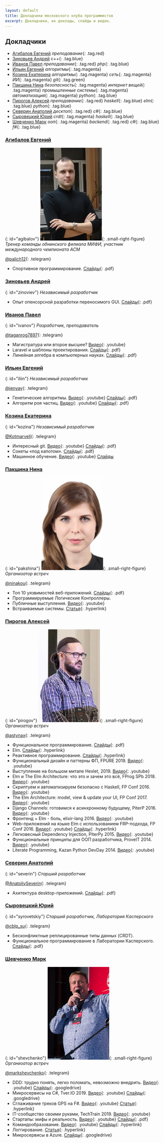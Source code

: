 ```yaml
---
layout: default
title: Докладчики московского клуба программистов
excerpt: Докладчики, их доклады, слайды и видео.
---
```


## Докладчики
* [Агибалов Евгений](#agibalov) *преподавание*{: .tag.red}
* [Зиновьев Андрей](#zinoviev) *c++*{: .tag.blue}
* [Иванов Павел](#ivanov) *преподавание*{: .tag.red} *php*{: .tag.blue}
* [Ильин Евгений](#iliin) *алгоритмы*{: .tag.magenta}
* [Козина Екатерина](#kozina) *алгоритмы*{: .tag.magenta} *сеть*{: .tag.magenta} *ИИ*{: .tag.magenta} *git*{: .tag.green}
* [Пакшина Нина](#pakshina) *безопасность*{: .tag.magenta} *интернет вещей*{: .tag.magenta} *промышленные системы*{: .tag.magenta} *автоматизация*{: .tag.magenta} *python*{: .tag.blue}
* [Пирогов Алексей](#pirogov) *преподавание*{: .tag.red} *haskell*{: .tag.blue} *elm*{: .tag.blue} *python*{: .tag.blue}
* [Северин Анатолий](#severin) *десктоп*{: .tag.red} *c#*{: .tag.blue}
* [Сыровецкий Юрий](#syrovetskiy) *crdt*{: .tag.magenta} *haskell*{: .tag.blue}
* [Шевченко Марк](#shevchenko) *ооп*{: .tag.magenta} *backend*{: .tag.red} *c#*{: .tag.blue} *f#*{: .tag.blue}


### [Агибалов Евгений](#agibalov)
{: id="agibalov"}
![Агибалов Евгений](/assets/img/speakers/agibalov.jpg){: .small-right-figure}
*Тренер команды обнинского филиала МИФИ, участник международного чемпионата ACM*

[@palich12](tg://resolve?domain=palich12){: .telegram}

* Спортивное программирование. [Слайды](/downloads/acm.pdf){: .pdf}


### [Зиновьев Андрей](#zinoviev)
{: id="zinoviev"}
*Независимый разработчик*

* Опыт опенсорсной разработки переносимого GUI. [Слайды](/downloads/compy.pdf){: .pdf}


### [Иванов Павел](#ivanov)
{: id="ivanov"}
*Разработчик, преподаватель*

[@taganrog7897](tg://resolve?domain=taganrog7897){: .telegram}

* Магистратура или второе высшее? [Видео](https://youtu.be/_9ANSi31ZHc){: .youtube}
* Laravel и шаблоны проектирования. [Слайды](/downloads/laravel-php-patterns.pdf){: .pdf}
* Линейная алгебра в компьютерных науках. [Слайды](/downloads/la-in-cs.pdf){: .pdf}


### [Ильин Евгений](#ivanov)
{: id="iliin"}
*Независимый разработчик*

[@jenyay](tg://resolve?domain=jenyay){: .telegram}

* Генетические алгоритмы. [Видео](https://youtu.be/89Wk0kNnbJQ){: .youtube} [Слайды](/downloads/genetic-algorithms.pdf){: .pdf}
* Алгоритм роя частиц. [Видео](https://youtembed/57YBBIwnkQU"){: .youtube} [Слайды](/downloads/particle-swarm.pdf){: .pdf}


### [Козина Екатерина](#kozina)
{: id="kozina"}
*Независимый разработчик*

[@Kotmarvell](tg://resolve?domain=Kotmarvell){: .telegram}

* Интересный git. [Видео](https://youtu.be/GrPkMhZ_C9w){: .youtube} [Слайды](/downloads/advanced-git.pdf){: .pdf}
* Сокеты «под капотом». [Слайды](/downloads/sockets-under-bonnet.pdf){: .pdf}
* Машинное обучение. [Видео](https://youtu.be/pgwnDcKua_M){: .youtube} [Слайды](/downloads/machine-learning.pdf)


### [Пакшина Нина](#pakshina)
{: id="pakshina"}
![Пакшина Нина](/assets/img/speakers/pakshina.jpg){: .small-right-figure}
*Организатор встреч*

[@ninakou](tg://resolve?domain=ninakou){: .telegram}

* Топ 10 уязвимостей веб-приложений. [Слайды](/downloads/owasp.pdf){: .pdf} 
* Программируемые Логические Контроллеры.
* Публичные выступления. [Видео](https://youtu.be/IEcxTJ_gja8){: .youtube}
* Встраиваемые системы. [Статья](https://habr.com/post/358340/){: .hyperlink}


### [Пирогов Алексей](#pirogov)
{: id="pirogov"}
![Пирогов Алексей](/assets/img/speakers/pirogov.jpg){: .small-right-figure}
*Организатор встреч*

[@astynax](tg://resolve?domain=astynax){: .telegram}

* Функциональное программирование. [Слайды](https://box.kaspersky.com/d/40f9231d6dfe4f789d31/files/?p=/%D0%90%D0%BB%D0%B5%D0%BA%D1%81%D0%B5%D0%B9%20%D0%9F%D0%B8%D1%80%D0%BE%D0%B3%D0%BE%D0%B2%20-%20%D0%A4%D1%83%D0%BD%D0%BA%D1%86%D0%B8%D0%BE%D0%BD%D0%B0%D0%BB%D1%8C%D0%BD%D0%BE%D0%B5_%D0%BF%D1%80%D0%BE%D0%B3%D1%80%D0%B0%D0%BC%D0%BC%D0%B8%D1%80%D0%BE%D0%B2%D0%B0%D0%BD%D0%B8%D0%B5.pdf){: .pdf}
* Elm. [Слайды](https://astynax.github.io/slides/elm-wtf.html){: .hyperlink}
* Реактивное программирование. [Слайды](https://astynax.github.io/slides/reactive){: .hyperlink}
* Функциональный дизайн и паттерны ФП, FPURE 2019. [Видео](https://youtu.be/kR4mCDIHrac){: .youtube}
* Выступление на большом митапе Hexlet, 2019. [Видео](https://youtu.be/DEKkNdISPNo){: .youtube}
* Elm и The Elm Architecture: что это и зачем это всё, FProg SPb 2018. [Видео](https://youtu.be/Vs-gFdHr3e0){: .youtube}
* Скриптуем и автоматизируем безопасно с Haskell, FP Conf 2016. [Видео](https://youtu.be/WWz1VE94bAM){: .youtube}
* The Elm Architecture: model, view & update your UI, FP Conf 2017. [Видео](https://youtu.be/iHIQEyYSY9M){: .youtube}
* Django Channels: готовимся к асинхронному будущему, PiterP 2016. [Видео](https://youtu.be/9QwQpCqiUWo){: .youtube}
* Фронтенд + Elm - боль, elixir-lang 2016. [Видео](https://youtu.be/puJxekQ7aQk){: .youtube}
* Web-приложений на языке Elm с использованием FRP-подхода, FP Conf 2016. [Видео](https://youtu.be/ZD0GcCAopc4){: .youtube} [Слайды](https://astynax.me/about-elm/slides.html){: .hyperlink}
* Легковесный Dependency Injection, PiterPy 2015. [Видео](https://youtu.be/RD64LE16FGc){: .youtube}
* Функциональные принципы для ООП разработчика, ProveIT 2014. [Видео](https://youtu.be/3OVJ4Rzt6qo){: .youtube}
* Literate Programming, Kazan Python DevDay 2014. [Видео](https://youtu.be/3bjEMJPZ9jI){: .youtube}


### [Северин Анатолий](#severin)
{: id="severin"}
*Старший разработчик*

[@AnatoliySeverin](tg://resolve?domain=AnatoliySeverin){: .telegram}

* Ахитектура desktop-приложений. [Слайды](/downloads/ui-1.pdf){: .pdf}


### [Сыровецкий Юрий](#syrovetskiy)
{: id="syrovetskiy"}
*Старший разработчик, Лаборатория Касперского*

[@cblp_su](tg://resolve?domain=cblp_su){: .telegram}

* Бесконфликтные реплицированные типы данных (CRDT).
* Функциональное программирование в Лаборатории Касперского. [Слайды](https://box.kaspersky.com/d/40f9231d6dfe4f789d31/files/?p=/%D0%AE%D1%80%D0%B8%D0%B9%20%D0%A1%D1%8B%D1%80%D0%BE%D0%B2%D0%B5%D1%86%D0%BA%D0%B8%D0%B9%20-%20FP_in_KL.pdf){: .pdf}


### [Шевченко Марк](#shevchenko)
{: id="shevchenko"}
![Шевченко Марк](/assets/img/speakers/shevchenko.jpg){: .small-right-figure}
*Организатор встреч*

[@markshevchenko](tg://resolve?domain=markshevchenko){: .telegram}

* DDD: трудно понять, легко поломать, невозможно внедрить. [Видео](https://youtu.be/WwRXloRVh74){: .youtube} [Слайды](https://docs.google.com/presentation/d/1pwVS3CHFA7V5AqSmOrZACf9gKHFkdXtGH6ZH70V516k/){: .googledrive}
* Микросервисы на C#, Tver.IO 2019. [Видео](https://youtu.be/HHQbRDX7g8k){: .youtube} [Слайды](https://docs.google.com/presentation/d/1fNFMNp4IjvzSWIBPAqTw_8bqRTibzNFuT7w9cv5OBM8/){: .googledrive}
* Сглаживание треков GPS на F#. [Видео](https://youtu.be/BDVCNNs02b8){: .youtube} [Статья](http://markshevchenko.pro/articles/fsharp-gps-tracks-filtration/){: .hyperlink} 
* IT-сообщество своими руками, TechTrain 2019. [Видео](https://youtu.be/igV9dcVuwqo){: .youtube}
* Стартапы: мифы и реальность. [Видео](https://youtu.be/syNNWFJvsz8){: .youtube} [Слайды](http://markshevchenko.pro/download/startups-myths-and-reality.pdf){: .pdf}
* Командообразование. [Видео](https://youtu.be/1WcjGH1uERw){: .youtube} [Слайды](http://markshevchenko.pro/presentations/team-building/){: .hyperlink}
* Логгирование. [Статья](http://markshevchenko.pro/2017/09/28/logging/){: .hyperlink}
* Микросервисы в Azure. [Слайды](https://docs.google.com/document/d/1SEoK-1oiEI4wмNmw3uWBMUxSjMh6VxnQ7v-zfngbRCi8/){: .googledrive}
